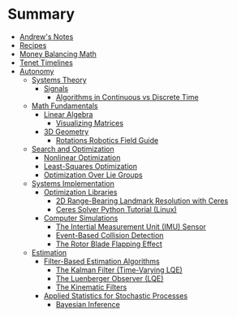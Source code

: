 # Summary

- [Andrew's Notes](./index.md)
- [Recipes](./Recipes.md)
- [Money Balancing Math](./Money_Balancing_Math.md)
- [Tenet Timelines](./Tenet_Timelines.md)
- [Autonomy](./Autonomy/Autonomy.md)
  - [Systems Theory](./Autonomy/Systems_Theory/Systems_Theory.md)
    - [Signals](./Autonomy/Systems_Theory/Signals/Signals.md)
      - [Algorithms in Continuous vs Discrete Time](./Autonomy/Systems_Theory/Signals/Algorithms_in_Continuous_vs_Discrete_Time.md)
  - [Math Fundamentals](./Autonomy/Math_Fundamentals/Math_Fundamentals.md)
    - [Linear Algebra](./Autonomy/Math_Fundamentals/Linear_Algebra/Linear_Algebra.md)
      - [Visualizing Matrices](./Autonomy/Math_Fundamentals/Linear_Algebra/Visualizing_Matrices.md)
    - [3D Geometry](./Autonomy/Math_Fundamentals/3D_Geometry/3D_Geometry.md)
      - [Rotations Robotics Field Guide](./Autonomy/Math_Fundamentals/3D_Geometry/Rotations_Robotics_Field_Guide.md)
  - [Search and Optimization](./Autonomy/Search_and_Optimization/Search_and_Optimization.md)
    - [Nonlinear Optimization](./Autonomy/Search_and_Optimization/Nonlinear_Optimization.md)
    - [Least-Squares Optimization](./Autonomy/Search_and_Optimization/Least-Squares_Optimization.md)
    - [Optimization Over Lie Groups](./Autonomy/Search_and_Optimization/Optimization_Over_Lie_Groups.md)
  - [Systems Implementation](./Autonomy/Systems_Implementation/Systems_Implementation.md)
    - [Optimization Libraries](./Autonomy/Systems_Implementation/Optimization_Libraries/Optimization_Libraries.md)
      - [2D Range-Bearing Landmark Resolution with Ceres](./Autonomy/Systems_Implementation/Optimization_Libraries/2D_Range-Bearing_Landmark_Resolution_with_Ceres.md)
      - [Ceres Solver Python Tutorial (Linux)](./Autonomy/Systems_Implementation/Optimization_Libraries/Ceres_Solver_Python_Tutorial_(Linux).md)
    - [Computer Simulations](./Autonomy/Systems_Implementation/Computer_Simulations/Computer_Simulations.md)
      - [The Intertial Measurement Unit (IMU) Sensor](./Autonomy/Systems_Implementation/Computer_Simulations/The_Intertial_Measurement_Unit_(IMU)_Sensor.md)
      - [Event-Based Collision Detection](./Autonomy/Systems_Implementation/Computer_Simulations/Event-Based_Collision_Detection.md)
      - [The Rotor Blade Flapping Effect](./Autonomy/Systems_Implementation/Computer_Simulations/The_Rotor_Blade_Flapping_Effect.md)
  - [Estimation](./Autonomy/Estimation/Estimation.md)
    - [Filter-Based Estimation Algorithms](./Autonomy/Estimation/Filter-Based_Estimation_Algorithms/Filter-Based_Estimation_Algorithms.md)
      - [The Kalman Filter (Time-Varying LQE)](./Autonomy/Estimation/Filter-Based_Estimation_Algorithms/The_Kalman_Filter_(Time-Varying_LQE).md)
      - [The Luenberger Observer (LQE)](./Autonomy/Estimation/Filter-Based_Estimation_Algorithms/The_Luenberger_Observer_(LQE).md)
      - [The Kinematic Filters](./Autonomy/Estimation/Filter-Based_Estimation_Algorithms/The_Kinematic_Filters.md)
    - [Applied Statistics for Stochastic Processes](./Autonomy/Estimation/Applied_Statistics_for_Stochastic_Processes/Applied_Statistics_for_Stochastic_Processes.md)
      - [Bayesian Inference](./Autonomy/Estimation/Applied_Statistics_for_Stochastic_Processes/Bayesian_Inference.md)

